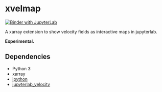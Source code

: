 # xvelmap

[![Binder with JupyterLab](https://img.shields.io/badge/launch-jupyterlab_on_binder-red.svg)](http://mybinder.org/v2/gh/benbovy/xvelmap/master?urlpath=lab)

A xarray extension to show velocity fields as interactive maps in
jupyterlab.

**Experimental.**

## Dependencies

- Python 3
- [xarray](http://xarray.pydata.org)
- [ipython](https://github.com/ipython/ipython)
- [jupyterlab_velocity](https://github.com/benbovy/jupyterlab_velocity)
